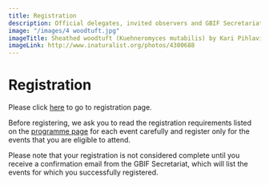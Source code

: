 ```yaml
---
title: Registration
description: Official delegates, invited observers and GBIF Secretariat staff must register in advance to attend GB24.
image: "/images/4 woodtuft.jpg"
imageTitle: Sheathed woodtuft (Kuehneromyces mutabilis) by Kari Pihlaviita (CC BY-NC 4.0)
imageLink: http://www.inaturalist.org/photos/4300688
---
```

# Registration

Please click [here](https://www.eventleaf.com/Attendee/Attendee/Registration?eId=m47HqqUM%2BA2e0A1OwU2HsQ%3D%3D) to go to registration page. 

Before registering, we ask you to read the registration requirements listed on the [programme page](https://gb24.gbif.org/en/programme/) for each event carefully and register only for the events that you are eligible to attend.

Please note that your registration is not considered complete until you receive a confirmation email from the GBIF Secretariat, which will list the events for which you successfully registered.



